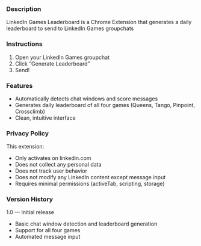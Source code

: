 ### Description
LinkedIn Games Leaderboard is a Chrome Extension that generates a daily leaderboard to send to LinkedIn Games groupchats

### Instructions
1. Open your LinkedIn Games groupchat
2. Click “Generate Leaderboard”
3. Send!

### Features
- Automatically detects chat windows and score messages
- Generates daily leaderboard of all four games (Queens, Tango, Pinpoint, Crossclimb)
- Clean, intuitive interface

### Privacy Policy
This extension:
- Only activates on linkedin.com
- Does not collect any personal data
- Does not track user behavior
- Does not modify any LinkedIn content except message input
- Requires minimal permissions (activeTab, scripting, storage)

### Version History
1.0 — Initial release
- Basic chat window detection and leaderboard generation
- Support for all four games
- Automated message input
